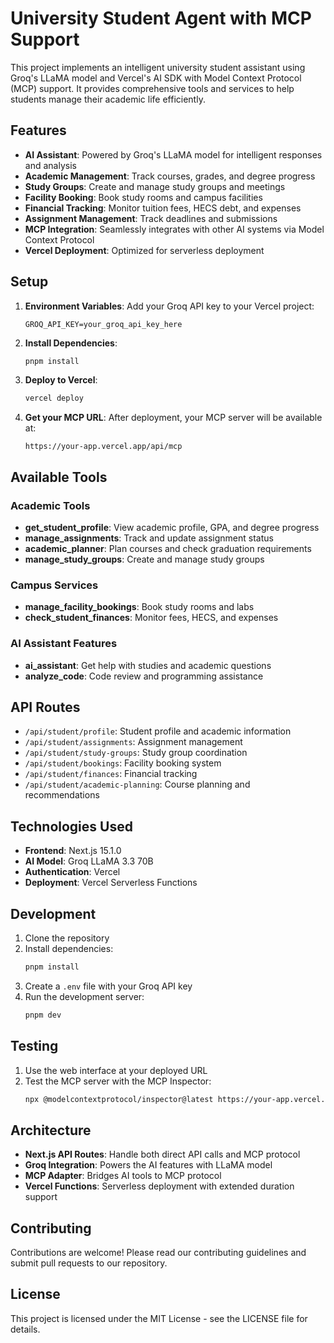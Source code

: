 # University Student Agent with MCP Support

This project implements an intelligent university student assistant using Groq's LLaMA model and Vercel's AI SDK with Model Context Protocol (MCP) support. It provides comprehensive tools and services to help students manage their academic life efficiently.

## Features

- **AI Assistant**: Powered by Groq's LLaMA model for intelligent responses and analysis
- **Academic Management**: Track courses, grades, and degree progress
- **Study Groups**: Create and manage study groups and meetings
- **Facility Booking**: Book study rooms and campus facilities
- **Financial Tracking**: Monitor tuition fees, HECS debt, and expenses
- **Assignment Management**: Track deadlines and submissions
- **MCP Integration**: Seamlessly integrates with other AI systems via Model Context Protocol
- **Vercel Deployment**: Optimized for serverless deployment

## Setup

1. **Environment Variables**: Add your Groq API key to your Vercel project:
   ```
   GROQ_API_KEY=your_groq_api_key_here
   ```

2. **Install Dependencies**: 
   ```bash
   pnpm install
   ```

3. **Deploy to Vercel**: 
   ```bash
   vercel deploy
   ```

4. **Get your MCP URL**: After deployment, your MCP server will be available at:
   ```
   https://your-app.vercel.app/api/mcp
   ```

## Available Tools

### Academic Tools
- **get_student_profile**: View academic profile, GPA, and degree progress
- **manage_assignments**: Track and update assignment status
- **academic_planner**: Plan courses and check graduation requirements
- **manage_study_groups**: Create and manage study groups

### Campus Services
- **manage_facility_bookings**: Book study rooms and labs
- **check_student_finances**: Monitor fees, HECS, and expenses

### AI Assistant Features
- **ai_assistant**: Get help with studies and academic questions
- **analyze_code**: Code review and programming assistance

## API Routes

- `/api/student/profile`: Student profile and academic information
- `/api/student/assignments`: Assignment management
- `/api/student/study-groups`: Study group coordination
- `/api/student/bookings`: Facility booking system
- `/api/student/finances`: Financial tracking
- `/api/student/academic-planning`: Course planning and recommendations

## Technologies Used

- **Frontend**: Next.js 15.1.0
- **AI Model**: Groq LLaMA 3.3 70B
- **Authentication**: Vercel
- **Deployment**: Vercel Serverless Functions

## Development

1. Clone the repository
2. Install dependencies:
   ```bash
   pnpm install
   ```
3. Create a `.env` file with your Groq API key
4. Run the development server:
   ```bash
   pnpm dev
   ```

## Testing

1. Use the web interface at your deployed URL
2. Test the MCP server with the MCP Inspector:
   ```bash
   npx @modelcontextprotocol/inspector@latest https://your-app.vercel.app/api/mcp
   ```

## Architecture

- **Next.js API Routes**: Handle both direct API calls and MCP protocol
- **Groq Integration**: Powers the AI features with LLaMA model
- **MCP Adapter**: Bridges AI tools to MCP protocol
- **Vercel Functions**: Serverless deployment with extended duration support

## Contributing

Contributions are welcome! Please read our contributing guidelines and submit pull requests to our repository.

## License

This project is licensed under the MIT License - see the LICENSE file for details.
